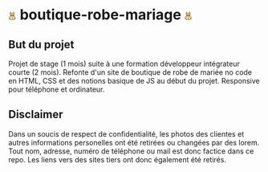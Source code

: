 # <img src="logo/favicon-ter.ico"> boutique-robe-mariage <img src="logo/favicon-ter.ico">

## But du projet
Projet de stage (1 mois) suite à une formation développeur intégrateur courte (2 mois). Refonte d'un site de boutique de robe de mariée no code en HTML, CSS et des notions basique de JS au début du projet. Responsive pour téléphone et ordinateur.

## Disclaimer
Dans un soucis de respect de confidentialité, les photos des clientes et autres informations personelles ont été retirées ou changées par des lorem. Tout nom, adresse, numéro de téléphone ou mail est donc factice dans ce repo. Les liens vers des sites tiers ont donc également été retirés.
